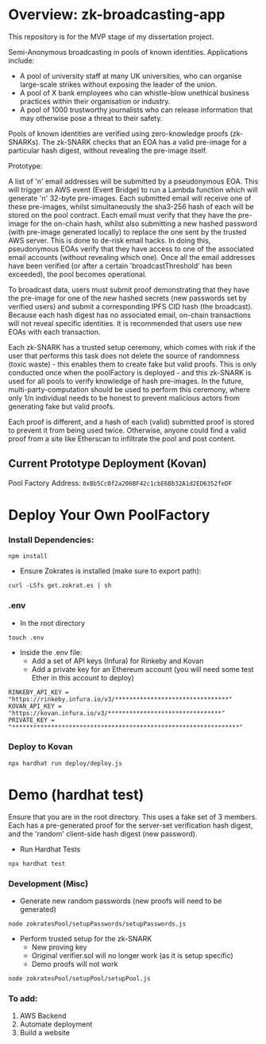 # Overview: zk-broadcasting-app

This repository is for the MVP stage of my dissertation project.

Semi-Anonymous broadcasting in pools of known identities. Applications include:
+ A pool of university staff at many UK universities, who can organise large-scale strikes without exposing the leader of the union. 
+ A pool of X bank employees who can whistle-blow unethical business practices within their organisation or industry. 
+ A pool of 1000 trustworthy journalists who can release information that may otherwise pose a threat to their safety.

Pools of known identities are verified using zero-knowledge proofs (zk-SNARKs). The zk-SNARK checks that an EOA has a valid pre-image for a particular hash digest, without revealing the pre-image itself. 

Prototype:

A list of 'n' email addresses will be submitted by a pseudonymous EOA. This will trigger an AWS event (Event Bridge) to run a Lambda function which will generate 'n' 32-byte pre-images. Each submitted email will receive one of these pre-images, whilst simultaneously the sha3-256 hash of each will be stored on the pool contract. Each email must verify that they have the pre-image for the on-chain hash, whilst also submitting a new hashed password (with pre-image generated locally) to replace the one sent by the trusted AWS server. This is done to de-risk email hacks. In doing this, pseudonymous EOAs verify that they have access to one of the associated email accounts (without revealing which one). Once all the email addresses have been verified (or after a certain 'broadcastThreshold' has been exceeded), the pool becomes operational. 

To broadcast data, users must submit proof demonstrating that they have the pre-image for one of the new hashed secrets (new passwords set by verified users) and submit a corresponding IPFS CID hash (the broadcast). Because each hash digest has no associated email, on-chain transactions will not reveal specific identities. It is recommended that users use new EOAs with each transaction.

Each zk-SNARK has a trusted setup ceremony, which comes with risk if the user that performs this task does not delete the source of randomness (toxic waste) - this enables them to create fake but valid proofs. This is only conducted once when the poolFactory is deployed - and this zk-SNARK is used for all pools to verify knowledge of hash pre-images. In the future, multi-party-computation should be used to perform this ceremony, where only 1/n individual needs to be honest to prevent malicious actors from generating fake but valid proofs.

Each proof is different, and a hash of each (valid) submitted proof is stored to prevent it from being used twice. Otherwise, anyone could find a valid proof from a site like Etherscan to infiltrate the pool and post content.

## Current Prototype Deployment (Kovan)

Pool Factory Address: ` 0xBb5Cc0f2a206BF42c1cbE6Bb32A1d2ED6352feDF `

# Deploy Your Own PoolFactory

### Install Dependencies:

```
npm install
```

+ Ensure Zokrates is installed (make sure to export path):

```
curl -LSfs get.zokrat.es | sh
```

### .env

+ In the root directory
```
touch .env
```

+ Inside the .env file:
  + Add a set of API keys (Infura) for Rinkeby and Kovan
  + Add a private key for an Ethereum account (you will need some test Ether in this account to deploy)

```
RINKEBY_API_KEY = "https://rinkeby.infura.io/v3/********************************"
KOVAN_API_KEY = "https://kovan.infura.io/v3/********************************"
PRIVATE_KEY = "****************************************************************"
```

### Deploy to Kovan

```
npx hardhat run deploy/deploy.js
```

# Demo (hardhat test)

Ensure that you are in the root directory. This uses a fake set of 3 members. Each has a pre-generated proof for the server-set verification hash digest, and the 'random' client-side hash digest (new password).

+ Run Hardhat Tests

```
npx hardhat test
```

### Development (Misc)

+ Generate new random passwords (new proofs will need to be generated)

```
node zokratesPool/setupPasswords/setupPasswords.js
```

+ Perform trusted setup for the zk-SNARK
  + New proving key
  + Original verifier.sol will no longer work (as it is setup specific)
  + Demo proofs will not work

```
node zokratesPool/setupPool/setupPool.js
```

### To add:

1. AWS Backend
2. Automate deployment
3. Build a website
